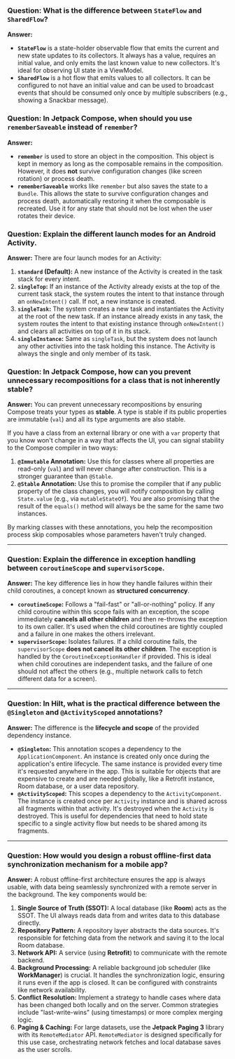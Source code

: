 ### Question: What is the difference between `StateFlow` and `SharedFlow`?

**Answer:**
- **`StateFlow`** is a state-holder observable flow that emits the current and new state updates to its collectors. It always has a value, requires an initial value, and only emits the last known value to new collectors. It's ideal for observing UI state in a ViewModel.
- **`SharedFlow`** is a hot flow that emits values to all collectors. It can be configured to not have an initial value and can be used to broadcast events that should be consumed only once by multiple subscribers (e.g., showing a Snackbar message).

### Question: In Jetpack Compose, when should you use `rememberSaveable` instead of `remember`?

**Answer:**
- **`remember`** is used to store an object in the composition. This object is kept in memory as long as the composable remains in the composition. However, it does **not** survive configuration changes (like screen rotation) or process death.
- **`rememberSaveable`** works like `remember` but also saves the state to a `Bundle`. This allows the state to survive configuration changes and process death, automatically restoring it when the composable is recreated. Use it for any state that should not be lost when the user rotates their device.

### Question: Explain the different launch modes for an Android Activity.

**Answer:**
There are four launch modes for an Activity:
1.  **`standard` (Default):** A new instance of the Activity is created in the task stack for every intent.
2.  **`singleTop`:** If an instance of the Activity already exists at the top of the current task stack, the system routes the intent to that instance through an `onNewIntent()` call. If not, a new instance is created.
3.  **`singleTask`:** The system creates a new task and instantiates the Activity at the root of the new task. If an instance already exists in any task, the system routes the intent to that existing instance through `onNewIntent()` and clears all activities on top of it in its stack.
4.  **`singleInstance`:** Same as `singleTask`, but the system does not launch any other activities into the task holding this instance. The Activity is always the single and only member of its task.

### Question: In Jetpack Compose, how can you prevent unnecessary recompositions for a class that is not inherently stable?

**Answer:**
You can prevent unnecessary recompositions by ensuring Compose treats your types as **stable**. A type is stable if its public properties are immutable (`val`) and all its type arguments are also stable.

If you have a class from an external library or one with a `var` property that you know won't change in a way that affects the UI, you can signal stability to the Compose compiler in two ways:
1.  **`@Immutable` Annotation:** Use this for classes where all properties are read-only (`val`) and will never change after construction. This is a stronger guarantee than `@Stable`.
2.  **`@Stable` Annotation:** Use this to promise the compiler that if any public property of the class changes, you will notify composition by calling `State.value` (e.g., via `mutableStateOf`). You are also promising that the result of the `equals()` method will always be the same for the same two instances.

By marking classes with these annotations, you help the recomposition process skip composables whose parameters haven't truly changed.

***

### Question: Explain the difference in exception handling between `coroutineScope` and `supervisorScope`.

**Answer:**
The key difference lies in how they handle failures within their child coroutines, a concept known as **structured concurrency**.

* **`coroutineScope`:** Follows a "fail-fast" or "all-or-nothing" policy. If any child coroutine within this scope fails with an exception, the scope immediately **cancels all other children** and then re-throws the exception to its own caller. It's used when the child coroutines are tightly coupled and a failure in one makes the others irrelevant.
* **`supervisorScope`:** Isolates failures. If a child coroutine fails, the `supervisorScope` **does not cancel its other children**. The exception is handled by the `CoroutineExceptionHandler` if provided. This is ideal when child coroutines are independent tasks, and the failure of one should not affect the others (e.g., multiple network calls to fetch different data for a screen).

***

### Question: In Hilt, what is the practical difference between the `@Singleton` and `@ActivityScoped` annotations?

**Answer:**
The difference is the **lifecycle and scope** of the provided dependency instance.

* **`@Singleton`:** This annotation scopes a dependency to the `ApplicationComponent`. An instance is created only once during the application's entire lifecycle. The same instance is provided every time it's requested anywhere in the app. This is suitable for objects that are expensive to create and are needed globally, like a Retrofit instance, Room database, or a user data repository.
* **`@ActivityScoped`:** This scopes a dependency to the `ActivityComponent`. The instance is created once per `Activity` instance and is shared across all fragments within that activity. It's destroyed when the `Activity` is destroyed. This is useful for dependencies that need to hold state specific to a single activity flow but needs to be shared among its fragments.

***

### Question: How would you design a robust offline-first data synchronization mechanism for a mobile app?

**Answer:**
A robust offline-first architecture ensures the app is always usable, with data being seamlessly synchronized with a remote server in the background. The key components would be:

1.  **Single Source of Truth (SSOT):** A local database (like **Room**) acts as the SSOT. The UI always reads data from and writes data to this database directly.
2.  **Repository Pattern:** A repository layer abstracts the data sources. It's responsible for fetching data from the network and saving it to the local Room database.
3.  **Network API:** A service (using **Retrofit**) to communicate with the remote backend.
4.  **Background Processing:** A reliable background job scheduler (like **WorkManager**) is crucial. It handles the synchronization logic, ensuring it runs even if the app is closed. It can be configured with constraints like network availability.
5.  **Conflict Resolution:** Implement a strategy to handle cases where data has been changed both locally and on the server. Common strategies include "last-write-wins" (using timestamps) or more complex merging logic.
6.  **Paging & Caching:** For large datasets, use the **Jetpack Paging 3** library with its `RemoteMediator` API. `RemoteMediator` is designed specifically for this use case, orchestrating network fetches and local database saves as the user scrolls.